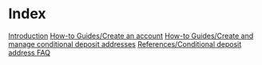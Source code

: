 # Index

[Introduction](README.md)
[How-to Guides/Create an account](/how-to-guides/create-account.md)
[How-to Guides/Create and manage conditional deposit addresses](/how-to-guides/create-and-manage-cda.md)
[References/Conditional deposit address FAQ](/references/cda-faq.md)